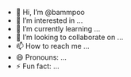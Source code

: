- 👋 Hi, I’m @bammpoo
- 👀 I’m interested in ...
- 🌱 I’m currently learning ...
- 💞️ I’m looking to collaborate on ...
- 📫 How to reach me ...
- 😄 Pronouns: ...
- ⚡ Fun fact: ...

<!---
bammpoo/bammpoo is a ✨ special ✨ repository because its `README.md` (this file) appears on your GitHub profile.
You can click the Preview link to take a look at your changes.
--->
